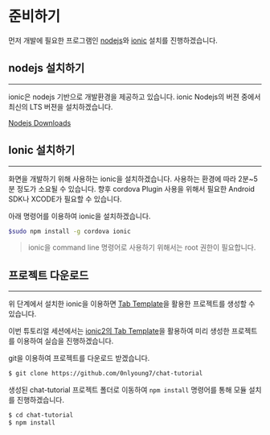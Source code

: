 # 준비하기

먼저 개발에 필요한 프로그램인 [nodejs](https://nodejs.org/)와 [ionic](http://ionicframework.com/docs/v2/) 설치를 진행하겠습니다.
	
## nodejs 설치하기
-----------

ionic은 nodejs 기반으로 개발환경을 제공하고 있습니다.
ionic
Nodejs의 버젼 중에서 최신의 LTS 버젼을 설치하겠습니다.

[Nodejs Downloads](https://nodejs.org/en/download/)

## Ionic 설치하기
-----------

화면을 개발하기 위해 사용하는 ionic을 설치하겠습니다.
사용하는 환경에 따라 2분~5분 정도가 소요될 수 있습니다.
향후 cordova Plugin 사용을 위해서 필요한 Android SDK나 XCODE가 필요할 수 있습니다.

아래 명령어를 이용하여 ionic을 설치하겠습니다.

```bash
$sudo npm install -g cordova ionic
```
> ionic을 command line 명령어로 사용하기 위해서는 root 권한이 필요합니다.

## 프로젝트 다운로드
-----------

위 단계에서 설치한 ionic을 이용하면 [Tab Template](https://github.com/driftyco/ionic2-starter-tabs)을 활용한 프로젝트를 생성할 수 있습니다.

이번 튜토리얼 세션에서는 [ionic2의 Tab Template](https://github.com/driftyco/ionic2-starter-tabs)을 활용하여 미리 생성한 프로젝트를 이용하여 실습을 진행하겠습니다.

git을 이용하여 프로젝트를 다운로드 받겠습니다.

```bash	
$ git clone https://github.com/0nlyoung7/chat-tutorial
```

생성된 chat-tutorial 프로젝트 폴더로 이동하여 `npm install` 명령어를 통해 모듈 설치를 진행하겠습니다.

```bash
$ cd chat-tutorial
$ npm install
```
